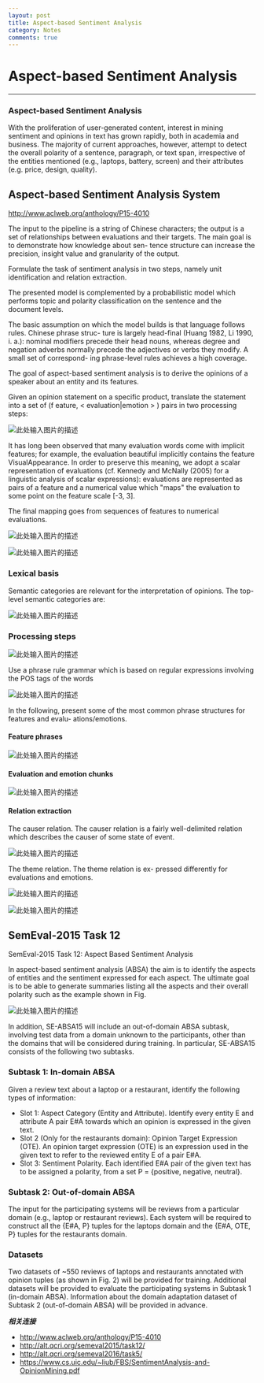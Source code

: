 ```yaml
---
layout: post
title: Aspect-based Sentiment Analysis
category: Notes
comments: true
---
```


# Aspect-based Sentiment Analysis

------

### Aspect-based Sentiment Analysis

With the proliferation of user-generated content, interest in mining sentiment and opinions in text has grown rapidly, both in academia and business. The majority of current approaches, however, attempt to detect the overall polarity of a sentence, paragraph, or text span, irrespective of the entities mentioned (e.g., laptops, battery, screen) and their attributes (e.g. price, design, quality).

## Aspect-based Sentiment Analysis System

<http://www.aclweb.org/anthology/P15-4010>

The input to the pipeline is a string of Chinese characters; the output is a set of relationships between evaluations and their targets. The main goal is to demonstrate how knowledge about sen- tence structure can increase the precision, insight value and granularity of the output.

Formulate the task of sentiment analysis in two steps, namely unit identification and relation extraction.

The presented model is complemented by a probabilistic model which performs topic and polarity classification on the sentence and the document levels.

The basic assumption on which the model builds is that language follows rules. Chinese phrase struc- ture is largely head-final (Huang 1982, Li 1990, i. a.): nominal modifiers precede their head nouns, whereas degree and negation adverbs normally precede the adjectives or verbs they modify. A small set of correspond- ing phrase-level rules achieves a high coverage. 

The goal of aspect-based sentiment analysis is to derive the opinions of a speaker about an entity and its features.

Given an opinion statement on a specific product, translate the statement into a set of (f eature, < evaluation|emotion > ) pairs in two processing steps:

![此处输入图片的描述][1]

It has long been observed that many evaluation words come with implicit features; for example, the evaluation beautiful implicitly contains the feature VisualAppearance. In order to preserve this meaning, we adopt a scalar representation of evaluations (cf. Kennedy and McNally (2005) for a linguistic analysis of scalar expressions): evaluations are represented as pairs of a feature and a numerical value which "maps" the evaluation to some point on the feature scale [-3, 3].

The final mapping goes from sequences of features to numerical evaluations.

![此处输入图片的描述][2]

![此处输入图片的描述][3]

### Lexical basis

Semantic categories are relevant for the interpretation of opinions. The top-level semantic categories are:

![此处输入图片的描述][4]

### Processing steps

![此处输入图片的描述][5]

Use a phrase rule grammar which is based on regular expressions involving the POS tags of the words

![此处输入图片的描述][6]

In the following, present some of the most common phrase structures for features and evalu- ations/emotions.

#### Feature phrases

![此处输入图片的描述][7]

#### Evaluation and emotion chunks

![此处输入图片的描述][8]

#### Relation extraction

The causer relation. The causer relation is a fairly well-delimited relation which describes the causer of some state of event.

![此处输入图片的描述][9]

The theme relation. The theme relation is ex- pressed differently for evaluations and emotions.

![此处输入图片的描述][10]

![此处输入图片的描述][11]

## SemEval-2015 Task 12

SemEval-2015 Task 12: Aspect Based Sentiment Analysis

In aspect-based sentiment analysis (ABSA) the aim is to identify the aspects of entities and the sentiment expressed for each aspect. The ultimate goal is to be able to generate summaries listing all the aspects and their overall polarity such as the example shown in Fig.

![此处输入图片的描述][12]

In addition, SE-ABSA15 will include an out-of-domain ABSA subtask, involving test data from a domain unknown to the participants, other than the domains that will be considered during training. In particular, SE-ABSA15 consists of the following two subtasks.

### Subtask 1: In-domain ABSA
 
Given a review text about a laptop or a restaurant, identify the following types of information:
 
 - Slot 1: Aspect Category (Entity and Attribute). Identify every entity E and attribute A pair E#A towards which an opinion is expressed in the given text.
 - Slot 2 (Only for the restaurants domain): Opinion Target Expression (OTE). An opinion target expression (OTE) is an expression used in the given text to refer to the reviewed entity E of a pair E#A. 
 - Slot 3: Sentiment Polarity. Each identified E#A pair of the given text has to be assigned a polarity, from a set P = {positive, negative, neutral}.

### Subtask 2: Out-of-domain ABSA

The input for the participating systems will be reviews from a particular domain (e.g., laptop or restaurant reviews). Each system will be required to construct all the {E#A, P} tuples for the laptops domain and the {E#A, OTE, P} tuples for the restaurants domain.

### Datasets

Two datasets of ~550 reviews of laptops and restaurants annotated with opinion tuples (as shown in Fig. 2) will be provided for training. Additional datasets will be provided to evaluate the participating systems in Subtask 1 (in-domain ABSA). Information about the domain adaptation dataset of Subtask 2 (out-of-domain ABSA) will be provided in advance.

***相关连接***

 - http://www.aclweb.org/anthology/P15-4010
 - http://alt.qcri.org/semeval2015/task12/
 - http://alt.qcri.org/semeval2016/task5/
 - https://www.cs.uic.edu/~liub/FBS/SentimentAnalysis-and-OpinionMining.pdf

  [1]: https://raw.githubusercontent.com/qiangsiwei/blog/gh-pages/_figures/2016-06-14-aspect_setiment/2016-06-14-aspect_setiment_1.png
  [2]: https://raw.githubusercontent.com/qiangsiwei/blog/gh-pages/_figures/2016-06-14-aspect_setiment/2016-06-14-aspect_setiment_2.png
  [3]: https://raw.githubusercontent.com/qiangsiwei/blog/gh-pages/_figures/2016-06-14-aspect_setiment/2016-06-14-aspect_setiment_3.png
  [4]: https://raw.githubusercontent.com/qiangsiwei/blog/gh-pages/_figures/2016-06-14-aspect_setiment/2016-06-14-aspect_setiment_4.png
  [5]: https://raw.githubusercontent.com/qiangsiwei/blog/gh-pages/_figures/2016-06-14-aspect_setiment/2016-06-14-aspect_setiment_5.png
  [6]: https://raw.githubusercontent.com/qiangsiwei/blog/gh-pages/_figures/2016-06-14-aspect_setiment/2016-06-14-aspect_setiment_6.png
  [7]: https://raw.githubusercontent.com/qiangsiwei/blog/gh-pages/_figures/2016-06-14-aspect_setiment/2016-06-14-aspect_setiment_7.png
  [8]: https://raw.githubusercontent.com/qiangsiwei/blog/gh-pages/_figures/2016-06-14-aspect_setiment/2016-06-14-aspect_setiment_8.png
  [9]: https://raw.githubusercontent.com/qiangsiwei/blog/gh-pages/_figures/2016-06-14-aspect_setiment/2016-06-14-aspect_setiment_9.png
  [10]: https://raw.githubusercontent.com/qiangsiwei/blog/gh-pages/_figures/2016-06-14-aspect_setiment/2016-06-14-aspect_setiment_10.png
  [11]: https://raw.githubusercontent.com/qiangsiwei/blog/gh-pages/_figures/2016-06-14-aspect_setiment/2016-06-14-aspect_setiment_11.png
  [12]: https://raw.githubusercontent.com/qiangsiwei/blog/gh-pages/_figures/2016-06-14-aspect_setiment/2016-06-14-aspect_setiment_12.png
